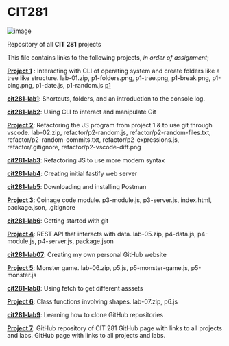# CIT281

![image](https://github.com/opyle/CIT281/assets/166080658/d632ac2f-aa0c-46ee-ab89-c7ba54dd742f)

Repository of all **CIT 281** projects 

This file contains links to the following projects, *in order of assignment*;

[**Project 1**](https://github.com/opyle/cit281-p1.git) : Interacting with CLI of operating system and create folders like a tree like structure. lab-01.zip, p1-folders.png, p1-tree.png, p1-break.png, p1-ping.png, p1-date.js, p1-random.js [p1](https://opyle.github.io/cit281-p1/) 

[**cit281-lab1**](https://github.com/opyle/cit281-lab1.git): Shortcuts, folders, and an introduction to the console log.

[**cit281-lab2**](https://github.com/opyle/cit281-lab2.git): Using CLI to interact and manipulate Git 

[**Project 2**](https://github.com/opyle/cit281-p2.git): Refactoring the JS program from project 1 & to use git through vscode. lab-02.zip, refactor/p2-random.js, refactor/p2-random-files.txt, refactor/p2-random-commits.txt, refactor/p2-expressions.js, refactor/.gitignore, refactor/p2-vscode-diff.png

[**cit281-lab3**](https://github.com/opyle/cit281-lab3.git): Refactoring JS to use more modern syntax

[**cit281-lab4**](https://github.com/opyle/cit281-lab4.git): Creating initial fastify web server 

[**cit281-lab5**](https://github.com/opyle/cit281-lab5.git): Downloading and installing Postman 

[**Project 3**](https://github.com/opyle/cit281-p3.git): Coinage code module. p3-module.js, p3-server.js, index.html, package.json, .gitignore

[**cit281-lab6**](https://github.com/opyle/cit281-lab6.git): Getting started with git 

[**Project 4**](https://github.com/opyle/cit281-p4.git): REST API that interacts with data. lab-05.zip, p4-data.js, p4-module.js, p4-server.js, package.json

[**cit281-lab07**](https://github.com/opyle/cit281-lab07.git): Creating my own personal GitHub website

[**Project 5**](https://github.com/opyle/cit281-p5.git): Monster game. lab-06.zip, p5.js, p5-monster-game.js, p5-monster.js

[**cit281-lab8**](https://github.com/opyle/cit281-lab8.git): Using fetch to get different asssets

[**Project 6**](https://github.com/opyle/cit281-p6.git): Class functions involving shapes. lab-07.zip, p6.js

[**cit281-lab9**](https://github.com/opyle/cit281-lab9.git): Learning how to clone GitHub repositories

[**Project 7**](https://github.com/opyle/cit281-p7.git): GitHub repository of CIT 281 GitHub page with links to all projects and labs. GitHub page with links to all projects and labs.


